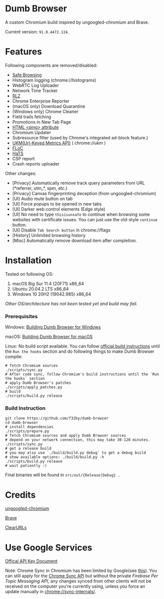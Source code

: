 # Dumb Browser
A custom Chromium build inspired by ungoogled-chromium and Brave.

Current version: `91.0.4472.124`.

# Features

Following components are removed/disabled:
- [Safe Browsing](https://safebrowsing.google.com)
- Histogram logging (chrome://histograms)
- WebRTC Log Uploader
- Network Time Tracker
- [RLZ](https://blog.chromium.org/2010/06/in-open-for-rlz.html)
- Chrome Enterprise Reporter
- (macOS only) Download Quarantine
- (Windows only) Chrome Cleaner
- Field trails fetching
- Promotions in New Tab Page
- [HTML \<ping\> attribute](https://www.w3schools.com/tags/att_a_ping.asp)
- Chromium Updater
- Subresource filter (used by Chrome's integrated ad-block feature.)
- [UKM(Url-Keyed Metrics API)](https://chromium.googlesource.com/chromium/src/+/master/services/metrics/ukm_api.md) ( chrome://ukm )
- [FLoC](https://www.chromium.org/Home/chromium-privacy/privacy-sandbox/floc)
- [HaTS](https://chromium.googlesource.com/chromium/src/+/master/chrome/browser/ui/hats/)
- CSP report
- Crash reports uploader

Other changes:
- [Privacy] Automatically remove track query parameters from URL (*referrer, utm_\*, spm, etc.)
- [Privacy] Canvas fingerprinting deception (from ungoogled-chromium)
- [UI] Audio mute button on tab
- [UI] Force popups to be opened in new tabs
- [UI] Darker web control elements (Edge style)
- [UI] No need to type `thisisunsafe` to continue when browsing some websites with certificate issues. You can just use the old-style `continue` button.
- [UI] Disable `Tab Search button` in chrome://flags
- [History] Unlimited browsing history
- [Misc] Automatically remove download item after completion.

# Installation

Tested on following OS:

1. macOS Big Sur 11.4 (20F71) x86_64
2. Ubuntu 20.04.2 LTS x86_64
3. Windows 10 20H2 (19042.985) x86_64

*Other OS/architecture has not been tested yet and build may fail.*

### Prerequisites

Windows: [Building Dumb Browser for Windows](docs/windows.md)

macOS: [Building Dumb Browser for macOS](docs/macos.md)

Linux: No build script available. You can follow [official build instructions](https://chromium.googlesource.com/chromium/src/+/master/docs/linux/build_instructions.md) until the `Run the hooks` section
and do following things to make Dumb Browser compile:
```shell
# fetch Chromium sources
./scripts/sync.py
# After code sync, follow Chromium's build instructions until the `Run the hooks` section
# apply Dumb Browser's patches
./scripts/apply_patches.py
# build
./scripts/build.py release
```

### Build Instruction

```shell
git clone https://github.com/f32by/dumb-browser
cd dumb-browser
# install dependencies
./scripts/prepare.py
# fetch Chromium sources and apply Dumb Browser sources
# depend on your network connection, this may take 30-120 minutes.
./scripts/sync.py
# get a release build
# you may also use `./build/build.py debug` to get a debug build
# show available options: ./build/build.py -h
./scripts/build.py release
# wait patiently :)
```

Final binaries will be found in `src/out/{Release|Debug} .`

# Credits

[ungoogled-chromium](https://github.com/Eloston/ungoogled-chromium)

[Brave](https://github.com/brave/brave-browser)

[ClearURLs](https://github.com/ClearURLs/Addon)

# Use Google Services

[Offical API Key Document](https://www.chromium.org/developers/how-tos/api-keys)

Note: Chrome Sync in Chromium has been
limited by Google(see [this](https://blog.chromium.org/2021/01/limiting-private-api-availability-in.html)). You can still apply for the [Chrome Sync API](https://console.cloud.google.com/apis/library/chromesync.googleapis.com) but without the private *Firebase Per Topic
Messaging API*,  any changes synced from other clients will not be received on the
computer you're currently using, unless you force an update manually in
[chrome://sync-internals/](chrome://sync-internals/).
